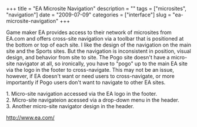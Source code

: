 +++
title = "EA Microsite Navigation"
description = ""
tags = ["microsites", "navigation"]
date = "2009-07-09"
categories = ["interface"]
slug = "ea-microsite-navigation"
+++


<p>Game maker EA provides access to their network of microsites from EA.com and offers cross-site navigation via a toolbar that is positioned at the bottom or top of each site. I like the design of the navigation on the main site and the Sports sites. But the navigation is inconsistent in position, visual design, and behavior from site to site. The Pogo site doesn't have a micro-site navigator at all, so ironically, you have to "pogo" up to the main EA site via the logo in the footer to cross-navigate. This may not be an issue, however, if EA doesn't want or need users to cross-navigate, or more importantly if Pogo users don't want to navigate to other EA sites. </p>
<div id="screens-full" class="clear"><div class="caption">1. Micro-site navigation accessed via the EA logo in the footer.</div><div class="fullimg clear"><a href="//konigi.com/media/interface/ea-microsite-nav-1.png" class="group" rel="group" title="1. Micro-site navigation accessed via the EA logo in the footer."><img src="//konigi.com/media/interface/ea-microsite-nav-1.png" alt="" class="img-responsive"></a></div></div><div id="screens-full" class="clear"><div class="caption">2. Micro-site navigateion acessed via a drop-down menu in the header.</div><div class="fullimg clear"><a href="//konigi.com/media/interface/ea-microsite-nav-2.png" class="group" rel="group" title="2. Micro-site navigateion acessed via a drop-down menu in the header."><img src="//konigi.com/media/interface/ea-microsite-nav-2.png" alt="" class="img-responsive"></a></div></div><div id="screens-full" class="clear"><div class="caption">3. Another micro-site navigator design in the header.</div><div class="fullimg clear"><a href="//konigi.com/media/interface/ea-microsite-nav-3.png" class="group" rel="group" title="3. Another micro-site navigator design in the header."><img src="//konigi.com/media/interface/ea-microsite-nav-3.png" alt="" class="img-responsive"></a></div></div>        
<p><a href="http://www.ea.com/">http://www.ea.com/</a></p>

